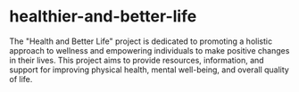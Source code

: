 # healthier-and-better-life
The "Health and Better Life" project is dedicated to promoting a holistic approach to wellness and empowering individuals to make positive changes in their lives. This project aims to provide resources, information, and support for improving physical health, mental well-being, and overall quality of life.
